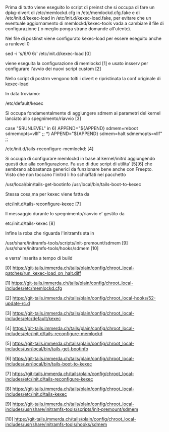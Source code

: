 Prima di tutto viene eseguito lo script di preinst che si occupa di fare un
dpkg-divert di /etc/memlockd.cfg in /etc/memlockd.cfg.fake e di
/etc/init.d/kexec-load in /etc/init.d/kexec-load.fake, per
evitare che un eventuale aggiornamento di memlockd/kexec-tools vada a cambiare il file di
configurazione ( o meglio ponga strane domande all'utente).

Nel file di postinst viene configurato kexec-load per essere eseguito anche a
runlevel 0 

sed -i 's/6/0 6/' /etc/init.d/kexec-load [0]

viene eseguita la configurazione di memlockd [1] e usato insserv per configurare
l'avvio dei nuovi script custom [2]

Nello script di postrm vengono tolti i divert e ripristinata la conf originale
di kexec-load 

In data troviamo:

/etc/default/kexec

Si occupa fondamentalmente di aggiungere sdmem ai parametri del kernel lanciato
allo spegnimento/riavvio [3]

case "$RUNLEVEL" in
   6)
      APPEND="${APPEND} sdmem=reboot sdmemopts=vllf"
      ;;
   *)
      APPEND="${APPEND} sdmem=halt sdmemopts=vllf"
      ;;


/etc/init.d/tails-reconfigure-memlockd: [4]

Si occupa di configurare memlockd in base al kernel/initrd aggiungendo questi
due alla configurazione. Fa uso di due script di utilita' [5][6] che sembrano
abbastanza generici da funzionare bene anche con Freepto. Visto che non toccano
l'initrd li ho schiaffati nel pacchetto 

/usr/local/bin/tails-get-bootinfo
/usr/local/bin/tails-boot-to-kexec

Stessa cosa,ma per kexec viene fatta da

etc/init.d/tails-reconfigure-kexec [7]

Il messaggio durante lo spegnimento/riavvio e' gestito da

etc/init.d/tails-kexec [8]

Infine la roba che riguarda l'initramfs sta in 

/usr/share/initramfs-tools/scripts/init-premount/sdmem [9]
/usr/share/initramfs-tools/hooks/sdmem [10]

e verra' inserita a tempo di build

[0]
https://git-tails.immerda.ch/tails/plain/config/chroot_local-patches/run_kexec-load_on_halt.diff

[1]
https://git-tails.immerda.ch/tails/plain/config/chroot_local-includes/etc/memlockd.cfg

[2]
https://git-tails.immerda.ch/tails/plain/config/chroot_local-hooks/52-update-rc.d

[3]
https://git-tails.immerda.ch/tails/plain/config/chroot_local-includes/etc/default/kexec

[4]
https://git-tails.immerda.ch/tails/plain/config/chroot_local-includes/etc/init.d/tails-reconfigure-memlockd

[5] https://git-tails.immerda.ch/tails/plain/config/chroot_local-includes/usr/local/bin/tails-get-bootinfo

[6]
https://git-tails.immerda.ch/tails/plain/config/chroot_local-includes/usr/local/bin/tails-boot-to-kexec

[7]
https://git-tails.immerda.ch/tails/plain/config/chroot_local-includes/etc/init.d/tails-reconfigure-kexec

[8]
https://git-tails.immerda.ch/tails/plain/config/chroot_local-includes/etc/init.d/tails-kexec

[9]
https://git-tails.immerda.ch/tails/plain/config/chroot_local-includes/usr/share/initramfs-tools/scripts/init-premount/sdmem

[10]
https://git-tails.immerda.ch/tails/plain/config/chroot_local-includes/usr/share/initramfs-tools/hooks/sdmem
